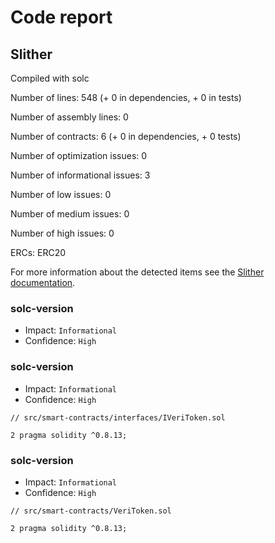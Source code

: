 # Code report

## Slither



Compiled with solc

Number of lines: 548 (+ 0 in dependencies, + 0 in tests)

Number of assembly lines: 0

Number of contracts: 6 (+ 0 in dependencies, + 0 tests) 



Number of optimization issues: 0

Number of informational issues: 3

Number of low issues: 0

Number of medium issues: 0

Number of high issues: 0



ERCs: ERC20



For more information about the detected items see the [Slither documentation](https://github.com/crytic/slither/wiki/Detector-Documentation).


### solc-version

- Impact: `Informational`
- Confidence: `High`


### solc-version

- Impact: `Informational`
- Confidence: `High`


```Solidity
// src/smart-contracts/interfaces/IVeriToken.sol

2 pragma solidity ^0.8.13;
```

### solc-version

- Impact: `Informational`
- Confidence: `High`


```Solidity
// src/smart-contracts/VeriToken.sol

2 pragma solidity ^0.8.13;
```
